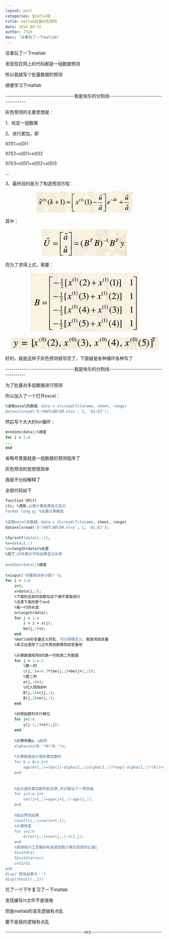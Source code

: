 ```yaml
---
layout: post
categories: [matlab]
title: matlab批量灰色预测
date: 2016-08-15
author: TTyb
desc: "没事玩了一下matlab"
---
```


没事玩了一下matlab

发现现在网上的代码都是一组数据预测

所以我就写个批量数据的预测

顺便学习下matlab

----------------------------------我是快乐的分割线------------------------------------

灰色预测的主要思想是：

1、给定一组数据

2、进行累加，即

X(1)1=x(0)1

X(1)2=x(0)1+x(0)2

X(1)3=x(0)1+x(0)2+x(0)3

…

3、最终目的是为了构造预测方程：

<p style="text-align:center"><img src="/static/postimage/matlab/GM11/996148-20160815173954859-416758837.png" class="img-responsive"style="display: block; margin-right: auto; margin-left: auto;"></p>

其中：

<p style="text-align:center"><img src="/static/postimage/matlab/GM11/996148-20160815174012015-579748840.png" class="img-responsive"style="display: block; margin-right: auto; margin-left: auto;"></p>

而为了求得上式，需要：

<p style="text-align:center"><img src="/static/postimage/matlab/GM11/996148-20160815174031203-744637404.png" class="img-responsive"style="display: block; margin-right: auto; margin-left: auto;"></p>

<p style="text-align:center"><img src="/static/postimage/matlab/GM11/996148-20160815174038437-2135589712.png" class="img-responsive"style="display: block; margin-right: auto; margin-left: auto;"></p>

好的，就是这样子灰色预测就写完了，下面就是各种循环各种写了

----------------------------------我是快乐的分割线------------------------------------

为了批量对多组数据进行预测

所以加入了一个打开excel：

~~~ruby
%读取excel的数据，data = xlsread(filename, sheet, range)
data=xlsread('D:\MATLAB\GM.xlsx', 1, 'A1:E2');
~~~

然后写个大大的for循环：

~~~ruby
m=ndims(data);%维度
for i = 1:m
...
end
~~~

省略号里面就是一组数据的预测程序了

灰色预测的思想很简单

我就不分段解释了

全部代码如下

~~~ruby
function GM(t)
clc; %清屏,以使计算结果独立显示
format long g; %设置计算精度
 
%读取excel的数据，data = xlsread(filename, sheet, range)
data=xlsread('D:\MATLAB\GM.xlsx', 1, 'A1:E2');
 
%fprintf(data(1,:));
%x=data(1,:)
%n=length(data)%长度
%加了;分号表示不将结果显示出来
 
m=ndims(data);%维度
 
t=input('你要预测多少期？');
for i = 1:m
    z=0;
    x=data(i,:);
    %下面的全部内容都在这个循环里面进行
    %注意下面的那个end
    %每一行的长度
    n=length(data);
    for j = 1:n
        z = z + x(j);
        be(j,:)=z;
    end
    %matlab的变量定义好乱，可以随便定义，都是局部变量
    %本文这里除了i之外其他都算局部变量吧
     
    %计算数据矩阵B的第一列和第二列数据
    for j = 1:n-1
        %第一列
        c(j,:)=-0.5*(be(j,:)+be(j+1,:));
        %第二列
        e(j,:)=1;
        %代入矩阵B中
        B(j,1)=c(j,:);
        B(j,2)=e(j,:);
    end
     
    %对原始数列平行移位
    for j=2:n
        y(j-1,:)=x(1,j);
    end
     
    %计算参数α、μ矩阵
    alpha=inv(B.'*B)*B.'*y;
     
    %计算数据估计值的累加数列
    for k = 0:n-1+t
        ago(k+1,:)=(be(1)-alpha(2,:)/alpha(1,:))*exp(-alpha(1,:)*(k))+alpha(2,:)/alpha(1,:);
    end
 
     
    %估计值的累加数列的还原,并计算出下一预测值
    for j=1:n-1+t
        var(j+1,:)=ago(j+1,:)-ago(j,:);
    end
     
    %给出预测结果
    result(i,:)=var(n+t,1);
    %计算残差
    for j=2:n
        error(j,:)=var(j,:)-x(1,j);
    end
    %调用统计工具箱的标准差函数计算后验差的比值c
    S1=std(x)
    S2=std(error)
    c=S2/S1
end
disp('预测结果为：')
disp(result(:,1))
~~~

花了一个下午复习了一下matlab

发现编写m文件不是很难

但是matlab的语言逻辑有点乱

要不是我的逻辑有点乱

---------------------------------------orz-----------------------------------